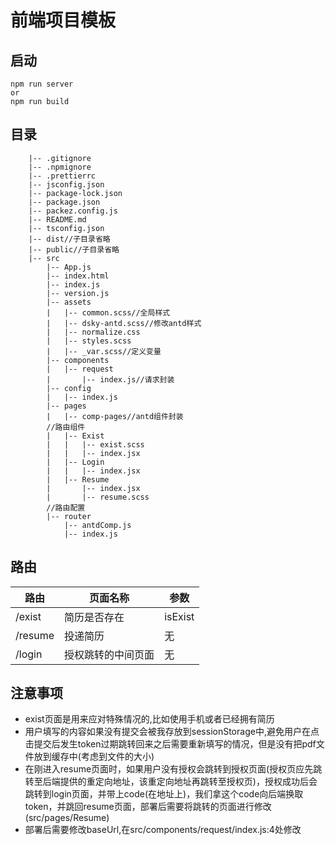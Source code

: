 # 前端项目模板

## 启动

```
npm run server
or
npm run build
```

## 目录

```
    |-- .gitignore
    |-- .npmignore
    |-- .prettierrc
    |-- jsconfig.json
    |-- package-lock.json
    |-- package.json
    |-- packez.config.js
    |-- README.md
    |-- tsconfig.json
    |-- dist//子目录省略
    |-- public//子目录省略
    |-- src
        |-- App.js
        |-- index.html
        |-- index.js
        |-- version.js
        |-- assets
        |   |-- common.scss//全局样式
        |   |-- dsky-antd.scss//修改antd样式
        |   |-- normalize.css
        |   |-- styles.scss
        |   |-- _var.scss//定义变量
        |-- components
        |   |-- request
        |       |-- index.js//请求封装
        |-- config
        |   |-- index.js
        |-- pages
        |   |-- comp-pages//antd组件封装
        //路由组件
        |   |-- Exist
        |   |   |-- exist.scss
        |   |   |-- index.jsx
        |   |-- Login
        |   |   |-- index.jsx
        |   |-- Resume
        |       |-- index.jsx
        |       |-- resume.scss
        //路由配置
        |-- router
            |-- antdComp.js
            |-- index.js
```
## 路由
|路由|页面名称|参数|
|----|----|----|
|/exist|简历是否存在|isExist|
|/resume|投递简历|无|
|/login|授权跳转的中间页面|无|
## 注意事项
* exist页面是用来应对特殊情况的,比如使用手机或者已经拥有简历
* 用户填写的内容如果没有提交会被我存放到sessionStorage中,避免用户在点击提交后发生token过期跳转回来之后需要重新填写的情况，但是没有把pdf文件放到缓存中(考虑到文件的大小)
* 在刚进入resume页面时，如果用户没有授权会跳转到授权页面(授权页应先跳转至后端提供的重定向地址，该重定向地址再跳转至授权页)，授权成功后会跳转到login页面，并带上code(在地址上)，我们拿这个code向后端换取token，并跳回resume页面，部署后需要将跳转的页面进行修改(src/pages/Resume)
* 部署后需要修改baseUrl,在src/components/request/index.js:4处修改
